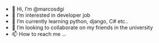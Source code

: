 - 👋 Hi, I’m @marcosdgi
- 👀 I’m interested in developer job
- 🌱 I’m currently learning python, django, C# etc..
- 💞️ I’m looking to collaborate on my friends in the university
- 📫 How to reach me ...

<!---
marcosdgi/marcosdgi is a ✨ special ✨ repository because its `README.md` (this file) appears on your GitHub profile.
You can click the Preview link to take a look at your changes.
--->
